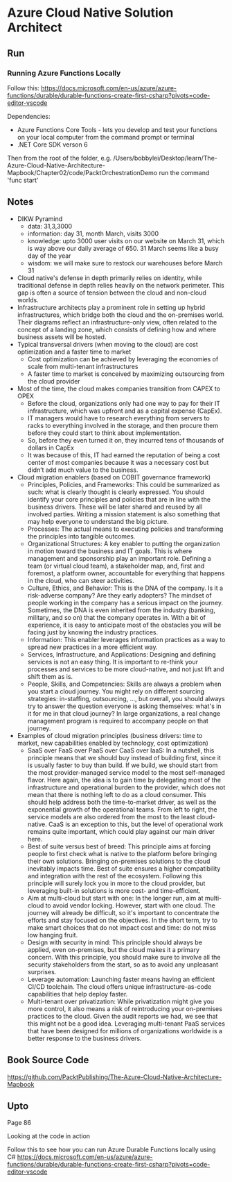 # Azure Cloud Native Solution Architect

## Run
### Running Azure Functions Locally
Follow this: https://docs.microsoft.com/en-us/azure/azure-functions/durable/durable-functions-create-first-csharp?pivots=code-editor-vscode

Dependencies:
* Azure Functions Core Tools - lets you develop and test your functions on your local computer from the command prompt or terminal
* .NET Core SDK verson 6

Then from the root of the folder, e.g. /Users/bobbylei/Desktop/learn/The-Azure-Cloud-Native-Architecture-Mapbook/Chapter02/code/PacktOrchestrationDemo run the command 'func start'

## Notes
* DIKW Pyramind
  * data: 31,3,3000
  * information: day 31, month March, visits 3000
  * knowledge: upto 3000 user visits on our website on March 31, which is way above our daily average of 650. 31 March seems like a busy day of the year
  * wisdom: we will make sure to restock our warehouses before March 31
* Cloud native's defense in depth primarily relies on identity, while traditional defense in depth relies heavily on the network perimeter. This gap is often a source of tension between the cloud and non-cloud worlds.
* Infrastructure architects play a prominent role in setting up hybrid infrastructures, which bridge both the cloud and the on-premises world. Their diagrams reflect an infrastructure-only view, often related to the concept of a landing zone, which consists of defining how and where business assets will be hosted.
* Typical transversal drivers (when moving to the cloud) are cost optimization and a faster time to market
  * Cost optimization can be achieved by leveraging the economies of scale from multi-tenant infrastructures
  * A faster time to market is conceived by maximizing outsourcing from the cloud provider
* Most of the time, the cloud makes companies transition from CAPEX to OPEX
  * Before the cloud, organizations only had one way to pay for their IT infrastructure, which was upfront and as a capital expense (CapEx).
  * IT managers would have to research everything from servers to racks to everything involved in the storage, and then procure them before they could start to think about implementation.
  * So, before they even turned it on, they incurred tens of thousands of dollars in CapEx
  * It was because of this, IT had earned the reputation of being a cost center of most companies because it was a necessary cost but didn’t add much value to the business.
* Cloud migration enablers (based on COBIT governance framework)
  * Principles, Policies, and Frameworks: This could be summarized as such: what is clearly thought is clearly expressed. You should identify your core principles and policies that are in line with the business drivers. These will be later shared and reused by all involved parties. Writing a mission statement is also something that may help everyone to understand the big picture.
  * Processes: The actual means to executing policies and transforming the principles into tangible outcomes.
  * Organizational Structures: A key enabler to putting the organization in motion toward the business and IT goals. This is where management and sponsorship play an important role. Defining a team (or virtual cloud team), a stakeholder map, and, first and foremost, a platform owner, accountable for everything that happens in the cloud, who can steer activities.
  * Culture, Ethics, and Behavior: This is the DNA of the company. Is it a risk-adverse company? Are they early adopters? The mindset of people working in the company has a serious impact on the journey. Sometimes, the DNA is even inherited from the industry (banking, military, and so on) that the company operates in. With a bit of experience, it is easy to anticipate most of the obstacles you will be facing just by knowing the industry practices.
  * Information: This enabler leverages information practices as a way to spread new practices in a more efficient way.
  * Services, Infrastructure, and Applications: Designing and defining services is not an easy thing. It is important to re-think your processes and services to be more cloud-native, and not just lift and shift them as is.
  * People, Skills, and Competencies: Skills are always a problem when you start a cloud journey. You might rely on different sourcing strategies: in-staffing, outsourcing, ..., but overall, you should always try to answer the question everyone is asking themselves: what's in it for me in that cloud journey? In large organizations, a real change management program is required to accompany people on that journey.
* Examples of cloud migration principles (business drivers: time to market, new capabilities enabled by technology, cost optimization)
  * SaaS over FaaS over PaaS over CaaS over IaaS: In a nutshell, this principle means that we should buy instead of building first, since it is usually faster to buy than build. If we build, we should start from the most provider-managed service model to the most self-managed flavor. Here again, the idea is to gain time by delegating most of the infrastructure and operational burden to the provider, which does not mean that there is nothing left to do as a cloud consumer. This should help address both the time-to-market driver, as well as the exponential growth of the operational teams. From left to right, the service models are also ordered from the most to the least cloud-native. CaaS is an exception to this, but the level of operational work remains quite important, which could play against our main driver here.
  * Best of suite versus best of breed: This principle aims at forcing people to first check what is native to the platform before bringing their own solutions. Bringing on-premises solutions to the cloud inevitably impacts time. Best of suite ensures a higher compatibility and integration with the rest of the ecosystem. Following this principle will surely lock you in more to the cloud provider, but leveraging built-in solutions is more cost- and time-efficient.
  * Aim at multi-cloud but start with one: In the longer run, aim at multi-cloud to avoid vendor locking. However, start with one cloud. The journey will already be difficult, so it's important to concentrate the efforts and stay focused on the objectives. In the short term, try to make smart choices that do not impact cost and time: do not miss low hanging fruit.
  * Design with security in mind: This principle should always be applied, even on-premises, but the cloud makes it a primary concern. With this principle, you should make sure to involve all the security stakeholders from the start, so as to avoid any unpleasant surprises.
  * Leverage automation: Launching faster means having an efficient CI/CD toolchain. The cloud offers unique infrastructure-as-code capabilities that help deploy faster.
  * Multi-tenant over privatization: While privatization might give you more control, it also means a risk of reintroducing your on-premises practices to the cloud. Given the audit reports we had, we see that this might not be a good idea. Leveraging multi-tenant PaaS services that have been designed for millions of organizations worldwide is a better response to the business drivers.

## Book Source Code
https://github.com/PacktPublishing/The-Azure-Cloud-Native-Architecture-Mapbook

## Upto
Page 86

Looking at the code in action

Follow this to see how you can run Azure Durable Functions locally using C#
https://docs.microsoft.com/en-us/azure/azure-functions/durable/durable-functions-create-first-csharp?pivots=code-editor-vscode
